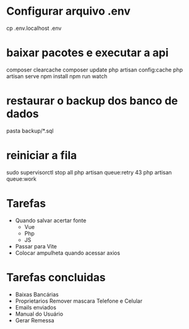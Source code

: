 # Configurar arquivo .env
cp .env.localhost .env
# baixar pacotes e executar a api
composer clearcache
composer update
php artisan config:cache
php artisan serve
npm install
npm run watch

# restaurar o backup dos banco de dados
pasta backup/*.sql

# reiniciar a fila 
sudo supervisorctl stop all
php artisan queue:retry 43
php artisan queue:work


# Tarefas
- Quando salvar acertar fonte
   - Vue
   - Php
   - JS
- Passar para Vite
- Colocar ampulheta quando acessar axios

# Tarefas concluidas
- Baixas Bancárias
- Proprietarios Remover mascara Telefone e Celular 
- Emails enviados
- Manual do Usuário 
- Gerar Remessa 



